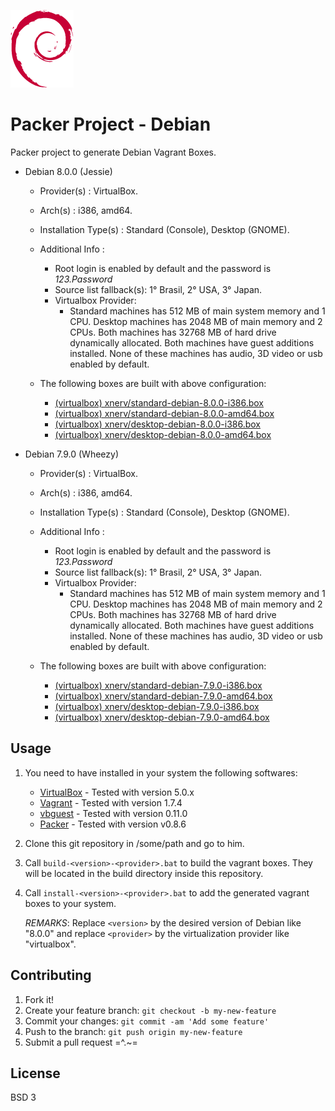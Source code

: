 ![Debian Logo](logo.png)

# Packer Project - Debian
Packer project to generate Debian Vagrant Boxes.

* Debian 8.0.0 (Jessie)
    * Provider(s)          : VirtualBox.
    * Arch(s)              : i386, amd64. 
    * Installation Type(s) : Standard (Console), Desktop (GNOME).
     
    * Additional Info      : 
        * Root login is enabled by default and the password is <i>123.Password</i> 
        * Source list fallback(s): 1° Brasil, 2° USA, 3° Japan.   
        * Virtualbox Provider:
            * Standard machines has 512 MB of main system memory and 1 CPU. 
              Desktop machines has 2048 MB of main memory and 2 CPUs. 
              Both machines has 32768 MB of hard drive dynamically allocated. 
              Both machines have guest additions installed.
              None of these machines has audio, 3D video or usb enabled by 
              default.
      
    * The following boxes are built with above configuration:
        * [(virtualbox) xnerv/standard-debian-8.0.0-i386.box](https://atlas.hashicorp.com/xnerv/boxes/standard-debian-8.0.0-i386.box)
        * [(virtualbox) xnerv/standard-debian-8.0.0-amd64.box](https://atlas.hashicorp.com/xnerv/boxes/standard-debian-8.0.0-amd64.box)
        * [(virtualbox) xnerv/desktop-debian-8.0.0-i386.box](https://atlas.hashicorp.com/xnerv/boxes/desktop-debian-8.0.0-i386.box)
        * [(virtualbox) xnerv/desktop-debian-8.0.0-amd64.box](https://atlas.hashicorp.com/xnerv/boxes/desktop-debian-8.0.0-amd64.box)
        
* Debian 7.9.0 (Wheezy)
    * Provider(s)          : VirtualBox.
    * Arch(s)              : i386, amd64. 
    * Installation Type(s) : Standard (Console), Desktop (GNOME).
     
    * Additional Info      : 
        * Root login is enabled by default and the password is <i>123.Password</i> 
        * Source list fallback(s): 1° Brasil, 2° USA, 3° Japan.   
        * Virtualbox Provider:
            * Standard machines has 512 MB of main system memory and 1 CPU. 
              Desktop machines has 2048 MB of main memory and 2 CPUs. 
              Both machines has 32768 MB of hard drive dynamically allocated. 
              Both machines have guest additions installed.
              None of these machines has audio, 3D video or usb enabled by 
              default.
      
    * The following boxes are built with above configuration:
        * [(virtualbox) xnerv/standard-debian-7.9.0-i386.box](https://atlas.hashicorp.com/xnerv/boxes/standard-debian-7.9.0-i386.box)
        * [(virtualbox) xnerv/standard-debian-7.9.0-amd64.box](https://atlas.hashicorp.com/xnerv/boxes/standard-debian-7.9.0-amd64.box)
        * [(virtualbox) xnerv/desktop-debian-7.9.0-i386.box](https://atlas.hashicorp.com/xnerv/boxes/desktop-debian-7.9.0-i386.box)
        * [(virtualbox) xnerv/desktop-debian-7.9.0-amd64.box](https://atlas.hashicorp.com/xnerv/boxes/desktop-debian-7.9.0-amd64.box)

## Usage
1. You need to have installed in your system the following softwares:
    * [VirtualBox](https://www.virtualbox.org)                 - Tested with version 5.0.x
    * [Vagrant](https://www.vagrantup.com)                     - Tested with version 1.7.4
    * [vbguest](https://github.com/dotless-de/vagrant-vbguest) - Tested with version 0.11.0
    * [Packer](https://www.packer.io)                          - Tested with version v0.8.6

2. Clone this git repository in /some/path and go to him.

3. Call `build-<version>-<provider>.bat` to build the vagrant boxes. They will 
   be located in the build directory inside this repository.

4. Call `install-<version>-<provider>.bat` to add the generated vagrant boxes
   to your system. 

   <i>REMARKS</i>: Replace `<version>` by the desired version of Debian 
   like "8.0.0" and replace `<provider>` by the virtualization provider like 
   "virtualbox".

## Contributing
1. Fork it!
2. Create your feature branch: `git checkout -b my-new-feature`
3. Commit your changes: `git commit -am 'Add some feature'`
4. Push to the branch: `git push origin my-new-feature`
5. Submit a pull request =^.~=

## License
BSD 3
